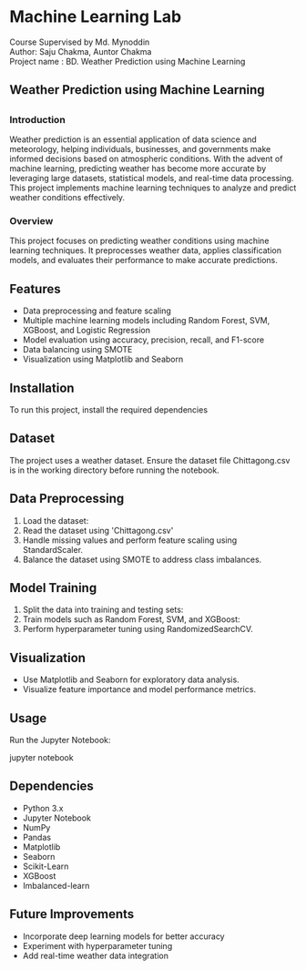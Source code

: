# Machine Learning Lab
Course Supervised by Md. Mynoddin </br>
Author: Saju Chakma, Auntor Chakma</br>
Project name : BD. Weather Prediction using Machine Learning</br>

<h2>Weather Prediction using Machine Learning<h2/>

<h3>Introduction</h3>
<p>Weather prediction is an essential application of data science and meteorology, helping individuals, businesses, and governments make informed decisions based on atmospheric conditions. With the advent of machine learning, predicting weather has become more accurate by leveraging large datasets, statistical models, and real-time data processing. This project implements machine learning techniques to analyze and predict weather conditions effectively.</p>
<h3>Overview </h3>
<p> This project focuses on predicting weather conditions using machine learning techniques. It preprocesses weather data, applies classification models, and evaluates their performance to make accurate predictions.</p>
<h2>Features</h2>
<ul>
    <li>Data preprocessing and feature scaling</li>
    <li>Multiple machine learning models including Random Forest, SVM, XGBoost, and Logistic Regression</li>
    <li>Model evaluation using accuracy, precision, recall, and F1-score</li>
    <li>Data balancing using SMOTE</li>
    <li>Visualization using Matplotlib and Seaborn</li>
</ul>
</ul>

<h2>Installation</h2>
<p>To run this project, install the required dependencies </p>
<h2>Dataset</h2>
<p>The project uses a weather dataset. Ensure the dataset file Chittagong.csv is in the working directory before running the notebook.</p>

<h2>Data Preprocessing</h2>
<ol>
    <li>Load the dataset:</li>
    <li>Read the dataset using 'Chittagong.csv'</li>
    <li>Handle missing values and perform feature scaling using StandardScaler.</li>
    <li>Balance the dataset using SMOTE to address class imbalances.</li>
</ol>

<h2>Model Training</h2>
<ol>
    <li>Split the data into training and testing sets:</li>
    <li>Train models such as Random Forest, SVM, and XGBoost:</li>
    <li>Perform hyperparameter tuning using RandomizedSearchCV.</li>
</ol>

<h2>Visualization</h2>
<ul>
    <li>Use Matplotlib and Seaborn for exploratory data analysis.</li>
    <li>Visualize feature importance and model performance metrics.</li>
</ul>

<h2>Usage</h2>
<p>Run the Jupyter Notebook:</p>
<p>jupyter notebook </p>

<h2>Dependencies</h2>
<ul>
    <li>Python 3.x</li>
    <li>Jupyter Notebook</li>
    <li>NumPy</li>
    <li>Pandas</li>
    <li>Matplotlib</li>
    <li>Seaborn</li>
    <li>Scikit-Learn</li>
    <li>XGBoost</li>
    <li>Imbalanced-learn</li>
</ul>

<h2>Future Improvements</h2>
<ul>
    <li>Incorporate deep learning models for better accuracy</li>
    <li>Experiment with hyperparameter tuning</li>
    <li>Add real-time weather data integration</li>
</ul>



